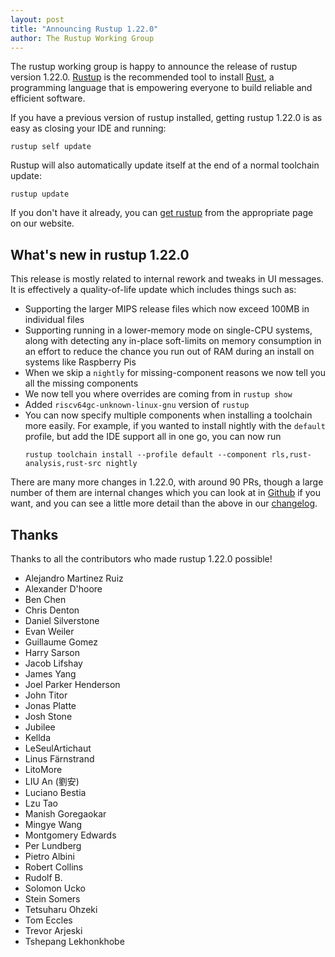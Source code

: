 ```yaml
---
layout: post
title: "Announcing Rustup 1.22.0"
author: The Rustup Working Group
---
```


The rustup working group is happy to announce the release of rustup version 1.22.0. [Rustup][install] is the recommended tool to install [Rust][rust], a programming language that is empowering everyone to build reliable and efficient software.

If you have a previous version of rustup installed, getting rustup 1.22.0 is as easy as closing your IDE and running:

```
rustup self update
```

Rustup will also automatically update itself at the end of a normal toolchain update:

```
rustup update
```

If you don't have it already, you can [get rustup][install] from the appropriate page on our website.

[rust]: https://www.rust-lang.org
[install]: https://rustup.rs

## What's new in rustup 1.22.0

This release is mostly related to internal rework and tweaks in UI messages.  It is effectively a quality-of-life update which includes things such as:

* Supporting the larger MIPS release files which now exceed 100MB in individual files
* Supporting running in a lower-memory mode on single-CPU systems, along with detecting any in-place soft-limits on memory consumption in an effort to reduce the chance you run out of RAM during an install on systems like Raspberry Pis
* When we skip a `nightly` for missing-component reasons we now tell you all the missing components
* We now tell you where overrides are coming from in `rustup show`
* Added `riscv64gc-unknown-linux-gnu` version of `rustup`
* You can now specify multiple components when installing a toolchain more easily.  For example, if you wanted to install nightly with the `default` profile, but add the IDE support all in one go, you can now run
  ```
  rustup toolchain install --profile default --component rls,rust-analysis,rust-src nightly
  ```

There are many more changes in 1.22.0, with around 90 PRs, though a large number of them are internal changes which you can look at in [Github](https://github.com/rust-lang/rustup/commits/master) if you want, and you can see a little more detail than the above in our [changelog](https://github.com/rust-lang/rustup/blob/stable/CHANGELOG.md#1220---2020-06-30).

## Thanks

Thanks to all the contributors who made rustup 1.22.0 possible!

- Alejandro Martinez Ruiz
- Alexander D'hoore
- Ben Chen
- Chris Denton
- Daniel Silverstone
- Evan Weiler
- Guillaume Gomez
- Harry Sarson
- Jacob Lifshay
- James Yang
- Joel Parker Henderson
- John Titor
- Jonas Platte
- Josh Stone
- Jubilee
- Kellda
- LeSeulArtichaut
- Linus Färnstrand
- LitoMore
- LIU An (劉安)
- Luciano Bestia
- Lzu Tao
- Manish Goregaokar
- Mingye Wang
- Montgomery Edwards
- Per Lundberg
- Pietro Albini
- Robert Collins
- Rudolf B.
- Solomon Ucko
- Stein Somers
- Tetsuharu Ohzeki
- Tom Eccles
- Trevor Arjeski
- Tshepang Lekhonkhobe
